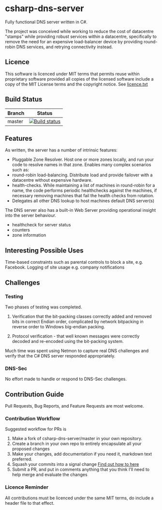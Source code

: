 # csharp-dns-server

Fully functional DNS server written in C#.

The project was conceived while working to reduce the cost of datacentre "stamps" while providing robust services within a datacentre, specifically to remove the need for an expensive load-balancer device by providing round-robin DNS services, and retrying connectivity instead.

## Licence
This software is licenced under MIT terms that permits reuse within proprietary software provided all copies of the licensed software include a copy of the MIT License terms and the copyright notice.  See [licence.txt](./licence.txt)

## Build Status

| Branch | Status |
|--------|--------|
| master | [![Build status](https://ci.appveyor.com/api/projects/status/goayaopiib8tbyfv/branch/master?svg=true)](https://ci.appveyor.com/project/stephbu/csharp-dns-server/branch/master) |



## Features

As written, the server has a number of intrinsic features:

 - Pluggable Zone Resolver.  Host one or more zones locally, and run your code to resolve names in that zone.  Enables many complex scenarios such as:
 - round-robin load-balancing.  Distribute load and provide failover with a datacentre without expensive hardware.
 - health-checks.  While maintaining a list of machines in round-robin for a name, the code performs periodic healthchecks against the machines, if necessary removing machines that fail the health checks from rotation.
 - Delegates all other DNS lookup to host machines default DNS server(s)

The DNS server also has a built-in Web Server providing operational insight into the server behaviour.
- healthcheck for server status
- counters
- zone information

## Interesting Possible Uses
Time-based constraints such as parental controls to block a site, e.g. Facebook.
Logging of site usage e.g. company notifications

## Challenges

### Testing

Two phases of testing was completed.

1) Verification that the bit-packing classes correctly added and removed bits in correct Endian order, complicated by network bitpacking in reverse order to Windows big-endian packing.

2) Protocol verification - that well known messages were correctly decoded and re-encoded using the bit-packing system.

Much time was spent using Netmon to capture real DNS challenges and verify that the C# DNS server responded appropriately.

### DNS-Sec
No effort made to handle or respond to DNS-Sec challenges.

## Contribution Guide
Pull Requests, Bug Reports, and Feature Requests are most welcome.  

### Contribution Workflow
Suggested workflow for PRs is

1. Make a fork of csharp-dns-server/master in your own repository.
2. Create a branch in your own repo to entirely encapsulate all your proposed changes
3. Make your changes, add documentation if you need it, markdown text preferred.
4. Squash your commits into a signal change [Find out how to here](http://stackoverflow.com/questions/616556/how-do-you-squash-commits-into-one-patch-with-git-format-patch)
5. Submit a PR, and put in comments anything that you think I'll need to help merge and evaluate the changes

### Licence Reminder
All contributions must be licenced under the same MIT terms, do include a header file to that effect.

